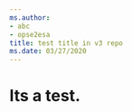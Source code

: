 ```yaml
---
ms.author: 
- abc
- opse2esa
title: test title in v3 repo
ms.date: 03/27/2020
---
```


# Its a test.
